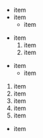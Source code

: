 * item
* item
  * item
+ item
  1. item
  1. item
- item
  * item


1. item
1. item
  1. item
  1. item
1. item
  - item
